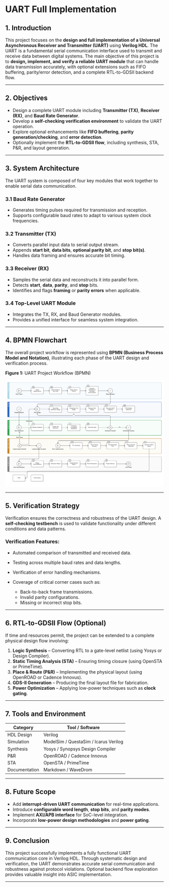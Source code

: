 
# UART Full Implementation

## 1. Introduction

This project focuses on the **design and full implementation of a Universal Asynchronous Receiver and Transmitter (UART)** using **Verilog HDL**.
The UART is a fundamental serial communication interface used to transmit and receive data between digital systems.
The main objective of this project is to **design, implement, and verify a reliable UART module** that can handle data transmission accurately, with optional extensions such as FIFO buffering, parity/error detection, and a complete RTL-to-GDSII backend flow.

---

## 2. Objectives

* Design a complete UART module including **Transmitter (TX)**, **Receiver (RX)**, and **Baud Rate Generator**.
* Develop a **self-checking verification environment** to validate the UART operation.
* Explore optional enhancements like **FIFO buffering**, **parity generation/checking**, and **error detection**.
* Optionally implement the **RTL-to-GDSII flow**, including synthesis, STA, P&R, and layout generation.

---

## 3. System Architecture

The UART system is composed of four key modules that work together to enable serial data communication.

### 3.1 Baud Rate Generator

* Generates timing pulses required for transmission and reception.
* Supports configurable baud rates to adapt to various system clock frequencies.

### 3.2 Transmitter (TX)

* Converts parallel input data to serial output stream.
* Appends **start bit**, **data bits**, **optional parity bit**, and **stop bit(s)**.
* Handles data framing and ensures accurate bit timing.

### 3.3 Receiver (RX)

* Samples the serial data and reconstructs it into parallel form.
* Detects **start**, **data**, **parity**, and **stop** bits.
* Identifies and flags **framing** or **parity errors** when applicable.

### 3.4 Top-Level UART Module

* Integrates the TX, RX, and Baud Generator modules.
* Provides a unified interface for seamless system integration.

---

## 4. BPMN Flowchart

The overall project workflow is represented using **BPMN (Business Process Model and Notation)**, illustrating each phase of the UART design and verification process.

**Figure 1:** UART Project Workflow (BPMN)

![UART BPMN Flowchart](Images/BPMN.png)

---

## 5. Verification Strategy

Verification ensures the correctness and robustness of the UART design.
A **self-checking testbench** is used to validate functionality under different conditions and data patterns.

### Verification Features:

* Automated comparison of transmitted and received data.
* Testing across multiple baud rates and data lengths.
* Verification of error handling mechanisms.
* Coverage of critical corner cases such as:

  * Back-to-back frame transmissions.
  * Invalid parity configurations.
  * Missing or incorrect stop bits.

---

## 6. RTL-to-GDSII Flow (Optional)

If time and resources permit, the project can be extended to a complete physical design flow involving:

1. **Logic Synthesis** – Converting RTL to a gate-level netlist (using Yosys or Design Compiler).
2. **Static Timing Analysis (STA)** – Ensuring timing closure (using OpenSTA or PrimeTime).
3. **Place & Route (P&R)** – Implementing the physical layout (using OpenROAD or Cadence Innovus).
4. **GDS-II Generation** – Producing the final layout file for fabrication.
5. **Power Optimization** – Applying low-power techniques such as **clock gating**.

---

## 7. Tools and Environment

| Category      | Tool / Software                       |
| ------------- | ------------------------------------- |
| HDL Design    | Verilog                               |
| Simulation    | ModelSim / QuestaSim / Icarus Verilog |
| Synthesis     | Yosys / Synopsys Design Compiler      |
| P&R           | OpenROAD / Cadence Innovus            |
| STA           | OpenSTA / PrimeTime                   |
| Documentation | Markdown / WaveDrom                   |

---

## 8. Future Scope

* Add **interrupt-driven UART communication** for real-time applications.
* Introduce **configurable word length**, **stop bits**, and **parity modes**.
* Implement **AXI/APB interface** for SoC-level integration.
* Incorporate **low-power design methodologies** and **power gating**.

---

## 9. Conclusion

This project successfully implements a fully functional UART communication core in Verilog HDL.
Through systematic design and verification, the UART demonstrates accurate serial communication and robustness against protocol violations.
Optional backend flow exploration provides valuable insight into ASIC implementation.

---